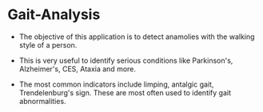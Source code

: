 # Gait-Analysis

- The objective of this application is to detect anamolies with the walking style of a person.

- This is very useful to identify serious conditions like Parkinson's, Alzheimer's, CES, Ataxia and more.

- The most common indicators include limping, antalgic gait, Trendelenburg's sign. These are most often used to identify gait abnormalities.
